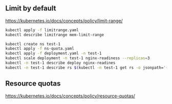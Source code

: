 ## Limit by default

https://kubernetes.io/docs/concepts/policy/limit-range/

```sh
kubectl apply -f limitrange.yaml
kubectl describe limitrange mem-limit-range
```

```sh
kubectl create ns test-1
kubectl apply -f ns-quota.yaml
kubectl apply -f deployment.yaml -n test-1
kubectl scale deployment -n test-1 nginx-readiness --replicas=3
kubectl -n test-1 describe deploy nginx-readines
kubectl -n test-1 describe rs $(kubectl -n test-1 get rs -o jsonpath='{.items[0].metadata.name}')
```

## Resource quotas

https://kubernetes.io/docs/concepts/policy/resource-quotas/